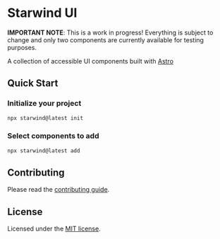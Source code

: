 # Starwind UI

**IMPORTANT NOTE**: This is a work in progress! Everything is subject to change and only two components are currently available for testing purposes.

A collection of accessible UI components built with [Astro](https://astro.build)

## Quick Start

### Initialize your project

```bash
npx starwind@latest init
```

### Select components to add

```bash
npx starwind@latest add
```

## Contributing

Please read the [contributing guide](/CONTRIBUTING.md).

## License

Licensed under the [MIT license](/LICENSE.md).
